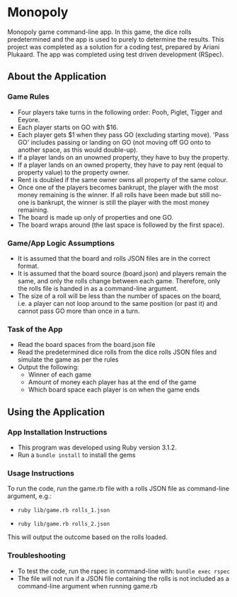 # Monopoly
Monopoly game command-line app. In this game, the dice rolls predetermined and the app is used to purely to determine the results.
This project was completed as a solution for a coding test, prepared by Ariani Plukaard. The app was completed using test driven development (RSpec).

## About the Application

### Game Rules
* Four players take turns in the following order: Pooh, Piglet, Tigger and Eeyore.
* Each player starts on GO with $16.
* Each player gets $1 when they pass GO (excluding starting move). 'Pass GO' includes passing or landing on GO (not moving off GO onto to another space, as this would double-up).
* If a player lands on an unowned property, they have to buy the property.
* If a player lands on an owned property, they have to pay rent (equal to property value) to the property owner.
* Rent is doubled if the same owner owns all property of the same colour.
* Once one of the players becomes bankrupt, the player with the most money remaining is the winner. If all rolls have been made but still no-one is bankrupt, the winner is still the player with the most money remaining.
* The board is made up only of properties and one GO.
* The board wraps around (the last space is followed by the first space).

### Game/App Logic Assumptions
* It is assumed that the board and rolls JSON files are in the correct format.
* It is assumed that the board source (board.json) and players remain the same, and only the rolls change between each game. Therefore, only the rolls file is handed in as a command-line argument.
* The size of a roll will be less than the number of spaces on the board, i.e. a player can not loop around to the same position (or past it) and cannot pass GO more than once in a turn.

### Task of the App
* Read the board spaces from the board.json file
* Read the predetermined dice rolls from the dice rolls JSON files and simulate the game as per the rules
* Output the following:
  * Winner of each game
  * Amount of money each player has at the end of the game
  * Which board space each player is on when the game ends

## Using the Application

### App Installation Instructions
* This program was developed using Ruby version 3.1.2.
* Run a `bundle install` to install the gems

### Usage Instructions
To run the code, run the game.rb file with a rolls JSON file as command-line argument, e.g.:

* ```ruby lib/game.rb rolls_1.json```

* ```ruby lib/game.rb rolls_2.json```

This will output the outcome based on the rolls loaded.

### Troubleshooting
* To test the code, run the rspec in command-line with:
    `bundle exec rspec`
* The file will not run if a JSON file containing the rolls is not included as a command-line argument when running game.rb
